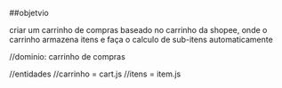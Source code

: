 ##objetvio

criar um carrinho de compras baseado no carrinho da shopee, onde o carrinho armazena itens e faça o calculo de sub-itens automaticamente 

//dominio: carrinho de compras

//entidades
//carrinho = cart.js
//itens = item.js
